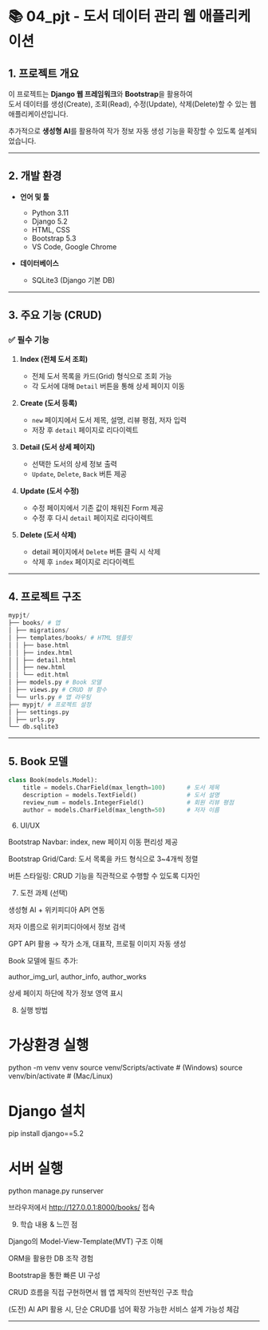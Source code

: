 # 📚 04_pjt - 도서 데이터 관리 웹 애플리케이션

## 1. 프로젝트 개요
이 프로젝트는 **Django 웹 프레임워크**와 **Bootstrap**을 활용하여  
도서 데이터를 생성(Create), 조회(Read), 수정(Update), 삭제(Delete)할 수 있는 웹 애플리케이션입니다.  

추가적으로 **생성형 AI**를 활용하여 작가 정보 자동 생성 기능을 확장할 수 있도록 설계되었습니다.

---

## 2. 개발 환경
- **언어 및 툴**
  - Python 3.11  
  - Django 5.2  
  - HTML, CSS  
  - Bootstrap 5.3  
  - VS Code, Google Chrome  

- **데이터베이스**
  - SQLite3 (Django 기본 DB)

---

## 3. 주요 기능 (CRUD)

### ✅ 필수 기능
1. **Index (전체 도서 조회)**  
   - 전체 도서 목록을 카드(Grid) 형식으로 조회 가능  
   - 각 도서에 대해 `Detail` 버튼을 통해 상세 페이지 이동  

2. **Create (도서 등록)**  
   - `new` 페이지에서 도서 제목, 설명, 리뷰 평점, 저자 입력  
   - 저장 후 `detail` 페이지로 리다이렉트  

3. **Detail (도서 상세 페이지)**  
   - 선택한 도서의 상세 정보 출력  
   - `Update`, `Delete`, `Back` 버튼 제공  

4. **Update (도서 수정)**  
   - 수정 페이지에서 기존 값이 채워진 Form 제공  
   - 수정 후 다시 `detail` 페이지로 리다이렉트  

5. **Delete (도서 삭제)**  
   - detail 페이지에서 `Delete` 버튼 클릭 시 삭제  
   - 삭제 후 `index` 페이지로 리다이렉트  

---

## 4. 프로젝트 구조
```python
mypjt/
├── books/ # 앱
│ ├── migrations/
│ ├── templates/books/ # HTML 템플릿
│ │ ├── base.html
│ │ ├── index.html
│ │ ├── detail.html
│ │ ├── new.html
│ │ └── edit.html
│ ├── models.py # Book 모델
│ ├── views.py # CRUD 뷰 함수
│ └── urls.py # 앱 라우팅
├── mypjt/ # 프로젝트 설정
│ ├── settings.py
│ ├── urls.py
└── db.sqlite3
```


---

## 5. Book 모델
```python
class Book(models.Model):
    title = models.CharField(max_length=100)      # 도서 제목
    description = models.TextField()              # 도서 설명
    review_num = models.IntegerField()            # 회원 리뷰 평점
    author = models.CharField(max_length=50)      # 저자 이름
```

6. UI/UX

Bootstrap Navbar: index, new 페이지 이동 편리성 제공

Bootstrap Grid/Card: 도서 목록을 카드 형식으로 3~4개씩 정렬

버튼 스타일링: CRUD 기능을 직관적으로 수행할 수 있도록 디자인

7. 도전 과제 (선택)

생성형 AI + 위키피디아 API 연동

저자 이름으로 위키피디아에서 정보 검색

GPT API 활용 → 작가 소개, 대표작, 프로필 이미지 자동 생성

Book 모델에 필드 추가:

author_img_url, author_info, author_works

상세 페이지 하단에 작가 정보 영역 표시

8. 실행 방법
# 가상환경 실행
python -m venv venv
source venv/Scripts/activate   # (Windows)
source venv/bin/activate       # (Mac/Linux)

# Django 설치
pip install django==5.2

# 서버 실행
python manage.py runserver


브라우저에서 http://127.0.0.1:8000/books/ 접속

9. 학습 내용 & 느낀 점

Django의 Model-View-Template(MVT) 구조 이해

ORM을 활용한 DB 조작 경험

Bootstrap을 통한 빠른 UI 구성

CRUD 흐름을 직접 구현하면서 웹 앱 제작의 전반적인 구조 학습

(도전) AI API 활용 시, 단순 CRUD를 넘어 확장 가능한 서비스 설계 가능성 체감


---


